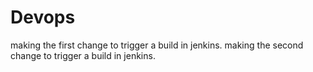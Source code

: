 # Devops
making the first change to trigger a build in jenkins.
making the second change to trigger a build in jenkins.
